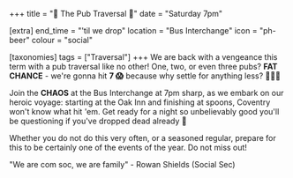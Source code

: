 +++
title = ":beer: The Pub Traversal :beer:"
date = "Saturday 7pm"

[extra]
end_time = "'til we drop"
location = "Bus Interchange"
icon = "ph-beer"
colour = "social"

[taxonomies]
tags = ["Traversal"]
+++
We are back with a vengeance this term with a pub traversal like no other! One, two, or even three pubs? **FAT CHANCE** - we're gonna hit **7 :scream:** because why settle for anything less? :thinking::thinking::thinking:

Join the **CHAOS** at the Bus Interchange at 7pm sharp, as we embark on our heroic voyage: starting at the Oak Inn and finishing at spoons, Coventry won't know what hit 'em. Get ready for a night so unbelievably good you'll be questioning if you've dropped dead already :melting_face:

Whether you do not do this very often, or a seasoned regular, prepare for this to be certainly one of the events of the year. Do not miss out!

"We are com soc, we are family" - Rowan Shields (Social Sec)
